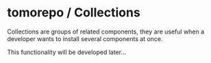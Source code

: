 # tomorepo / Collections
Collections are groups of related components, they are useful when a developer wants to install several components at once.

This functionality will be developed later...